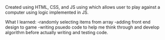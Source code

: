Created using HTML, CSS, and JS using which allows user to play against a computer using logic implemented in JS.

What I learned:
  -randomly selecting items from array
  -adding front end design to game
  -writing psuedo code to help me think through and develop algorithm before actually writing and testing code.